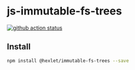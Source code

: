 # js-immutable-fs-trees

[![github action status](https://github.com/hexlet-components/js-immutable-fs-trees/workflows/Main%20workflow/badge.svg)](https://github.com/hexlet-components/js-immutable-fs-trees/actions)

## Install

```sh
npm install @hexlet/immutable-fs-trees --save
```